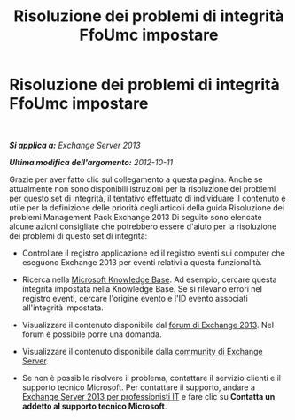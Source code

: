 ﻿---
title: Risoluzione dei problemi di integrità FfoUmc impostare
TOCTitle: Risoluzione dei problemi di integrità FfoUmc impostare
ms:assetid: bfc50ffc-83fc-43ee-a723-56c686039160
ms:mtpsurl: https://technet.microsoft.com/it-it/library/ms.exch.scom.ffoumc(v=EXCHG.150)
ms:contentKeyID: 54652923
ms.date: 12/15/2016
mtps_version: v=EXCHG.150
ms.translationtype: HT
---

# Risoluzione dei problemi di integrità FfoUmc impostare

 

_**Si applica a:** Exchange Server 2013_

_**Ultima modifica dell'argomento:** 2012-10-11_

Grazie per aver fatto clic sul collegamento a questa pagina. Anche se attualmente non sono disponibili istruzioni per la risoluzione dei problemi per questo set di integrità, il tentativo effettuato di individuare il contenuto è utile per la definizione delle priorità degli articoli della guida Risoluzione dei problemi Management Pack Exchange 2013 Di seguito sono elencate alcune azioni consigliate che potrebbero essere d'aiuto per la risoluzione dei problemi di questo set di integrità:

  - Controllare il registro applicazione ed il registro eventi sui computer che eseguono Exchange 2013 per eventi relativi a questa funzionalità.

  - Ricerca nella [Microsoft Knowledge Base](https://go.microsoft.com/fwlink/p/?linkid=18175). Ad esempio, cercare questa integrità impostata nella Knowledge Base. Se si rilevano errori nel registro eventi, cercare l'origine evento e l'ID evento associati all'integrità impostata.

  - Visualizzare il contenuto disponibile dal [forum di Exchange 2013](https://go.microsoft.com/fwlink/p/?linkid=257903). Nel forum è possibile porre una domanda.

  - Visualizzare il contenuto disponibile dalla [community di Exchange Server](https://go.microsoft.com/fwlink/p/?linkid=14927).

  - Se non è possibile risolvere il problema, contattare il servizio clienti e il supporto tecnico Microsoft. Per contattare il supporto, andare a [Exchange Server 2013 per professionisti IT](https://go.microsoft.com/fwlink/p/?linkid=402506) e fare clic su **Contatta un addetto al supporto tecnico Microsoft**.

